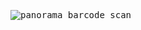 <kbd>![panorama barcode scan](https://www.codepool.biz/wp-content/uploads/images/panorama-barcode-scan.jpg)
